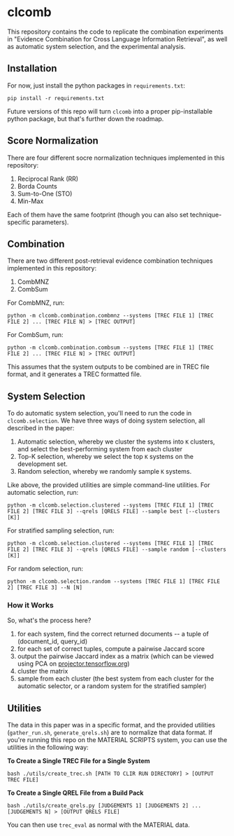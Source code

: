 # clcomb

This repository contains the code to replicate the combination experiments in "Evidence Combination for Cross Language Information Retrieval", as well as automatic system selection, and the experimental analysis.

## Installation

For now, just install the python packages in `requirements.txt`:

```
pip install -r requirements.txt
```

Future versions of this repo will turn `clcomb` into a proper pip-installable python package, but that's further down the roadmap.

## Score Normalization

There are four different socre normalization techniques implemented in this repository:

1. Reciprocal Rank (RR)
2. Borda Counts
3. Sum-to-One (STO)
4. Min-Max

Each of them have the same footprint (though you can also set technique-specific parameters).

## Combination

There are two different post-retrieval evidence combination techniques implemented in this repository:

1. CombMNZ
2. CombSum

For CombMNZ, run:

```
python -m clcomb.combination.combmnz --systems [TREC FILE 1] [TREC FILE 2] ... [TREC FILE N] > [TREC OUTPUT]
```

For CombSum, run:

```
python -m clcomb.combination.combsum --systems [TREC FILE 1] [TREC FILE 2] ... [TREC FILE N] > [TREC OUTPUT]
```

This assumes that the system outputs to be combined are in TREC file format, and it generates a TREC formatted file.

## System Selection

To do automatic system selection, you'll need to run the code in `clcomb.selection`.
We have three ways of doing system selection, all described in the paper:

1. Automatic selection, whereby we cluster the systems into `K` clusters, and select the best-performing system from each cluster
2. Top-K selection, whereby we select the top `K` systems on the development set.
3. Random selection, whereby we randomly sample `K` systems.

Like above, the provided utilities are simple command-line utilities.
For automatic selection, run:

```
python -m clcomb.selection.clustered --systems [TREC FILE 1] [TREC FILE 2] [TREC FILE 3] --qrels [QRELS FILE] --sample best [--clusters [K]] 
```

For stratified sampling selection, run:

```
python -m clcomb.selection.clustered --systems [TREC FILE 1] [TREC FILE 2] [TREC FILE 3] --qrels [QRELS FILE] --sample random [--clusters [K]]
```

For random selection, run:

```
python -m clcomb.selection.random --systems [TREC FILE 1] [TREC FILE 2] [TREC FILE 3] --N [N]
```

### How it Works

So, what's the process here?

1. for each system, find the correct returned documents -- a tuple of (document_id, query_id)
2. for each set of correct tuples, compute a pairwise Jaccard score
3. output the pairwise Jaccard index as a matrix (which can be viewed using PCA on [projector.tensorflow.org](projector.tensorflow.org))
4. cluster the matrix
5. sample from each cluster (the best system from each cluster for the automatic selector, or a random system for the stratified sampler)

## Utilities

The data in this paper was in a specific format, and the provided utilities (`gather_run.sh`, `generate_qrels.sh`) are to normalize that data format.
If you're running this repo on the MATERIAL SCRIPTS system, you can use the utilities in the following way:

**To Create a Single TREC File for a Single System**

```
bash ./utils/create_trec.sh [PATH TO CLIR RUN DIRECTORY] > [OUTPUT TREC FILE]
```

**To Create a Single QREL File from a Build Pack**

```
bash ./utils/create_qrels.py [JUDGEMENTS 1] [JUDGEMENTS 2] ... [JUDGEMENTS N] > [OUTPUT QRELS FILE]
```

You can then use `trec_eval` as normal with the MATERIAL data.
